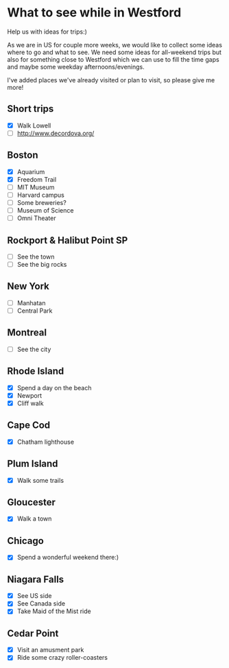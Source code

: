 # What to see while in Westford
Help us with ideas for trips:)

As we are in US for couple more weeks, we would like to collect some ideas where to go and what to see. We need some ideas for all-weekend trips but also for something close to Westford which we can use to fill the time gaps and maybe some weekday afternoons/evenings.

I've added places we've already visited or plan to visit, so please give me more!
## Short trips

- [x] Walk Lowell
- [ ] http://www.decordova.org/

## Boston

- [x] Aquarium
- [x] Freedom Trail
- [ ] MIT Museum
- [ ] Harvard campus
- [ ] Some breweries?
- [ ] Museum of Science
 - [ ] Omni Theater 

## Rockport & Halibut Point SP

- [ ] See the town
- [ ] See the big rocks

## New York

- [ ] Manhatan
- [ ] Central Park

## Montreal

- [ ] See the city

## Rhode Island

- [x] Spend a day on the beach
- [x] Newport
 - [x] Cliff walk

## Cape Cod

- [x] Chatham lighthouse

## Plum Island

- [x] Walk some trails

## Gloucester

- [x] Walk a town

## Chicago

- [x] Spend a wonderful weekend there:)

## Niagara Falls

- [x] See US side
- [x] See Canada side
- [x] Take Maid of the Mist ride

## Cedar Point

- [x] Visit an amusment park
- [x] Ride some crazy roller-coasters
